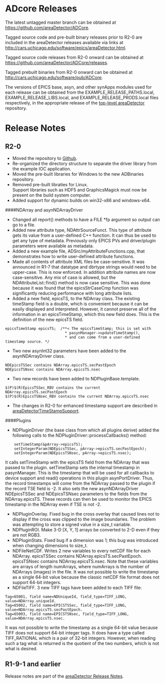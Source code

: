 ADcore Releases
===============

The latest untagged master branch can be obtained at
https://github.com/areaDetector/ADCore.

Tagged source code and pre-built binary releases prior to R2-0 are included
in the areaDetector releases available via links at
http://cars.uchicago.edu/software/epics/areaDetector.html.

Tagged source code releases from R2-0 onward can be obtained at 
https://github.com/areaDetector/ADCore/releases.

Tagged prebuilt binaries from R2-0 onward can be obtained at
http://cars.uchicago.edu/software/pub/ADCore.

The versions of EPICS base, asyn, and other synApps modules used for each release can be obtained from 
the EXAMPLE_RELEASE_PATHS.local, EXAMPLE_RELEASE_LIBS.local, and EXAMPLE_RELEASE_PRODS.local
files respectively, in the appropriate release of the 
[top-level areaDetector](https://github.com/areaDetector/areaDetector) repository.


Release Notes
=============

R2-0
----
* Moved the repository to [Github](https://github.com/areaDetector/ADCore).
* Re-organized the directory structure to separate the driver library from the example IOC application.
* Moved the pre-built libraries for Windows to the new ADBinaries repository.
* Removed pre-built libraties for Linux.  
  Support libraries such as HDF5 and GraphicsMagick must now be present on the build system computer.
* Added support for dynamic builds on win32-x86 and windows-x64. 

####NDArray and asynNDArrayDriver
* Changed all report() methods to have a FILE *fp argument so output can go to a file. 
* Added new attribute type, NDAttrSourceFunct. 
  This type of attribute gets its value from a user-defined C++ function. 
  It can thus be used to get any type of metadata. Previously only EPICS PVs 
  and driver/plugin parameters were available as metadata. 
* Added a new example file, ADSrc/myAttributeFunctions.cpp, that demonstrates 
  how to write user-defined attribute functions. 
* Made all contents of attribute XML files be case-sensitive. It was announced in R1-7 that 
  datatype and dbrtype strings would need to be upper-case. This is now enforced. 
  In addition attribute names are now case-sensitive. 
  Any mix of case is allowed, but the NDAttributeList::find() method is now case sensitive. 
  This was done because it was found that the epicsStrCaseCmp function was significantly 
  reducing performance with long attribute lists. 
* Added a new field, epicsTS, to the NDArray class. The existing timeStamp field is a double,
  which is convenient because it can be easily displayed and interpreted.  However, it cannot
  preserve all of the information in an epicsTimeStamp, which this new field does.
  This is the definition of the new epicsTS field.
```
epicsTimeStamp epicsTS;  /**< The epicsTimeStamp; this is set with
                           * pasynManager->updateTimeStamp(), 
                           * and can come from a user-defined timestamp source. */
```
* Two new asynInt32 parameters have been added to the asynNDArrayDriver class.
```
NDEpicsTSSec contains NDArray.epicsTS.secPastEpoch
NDEpicsTSNsec contains NDArray.epicsTS.nsec
```
* Two new records have been added to NDPluginBase.template.
```
$(P)$(R)EpicsTSSec_RBV contains the current NDArray.epicsTS.secPastEpoch
$(P)$(R)EpicsTSNsec_RBV contains the current NDArray.epicsTS.nsec
```


* The changes in R2-0 for enhanced timestamp support are described in 
[areaDetectorTimeStampSupport](https://cars.uchicago.edu/software/epics/areaDetectorTimeStampSupport.html).

   
####Plugins
* NDPluginDriver (the base class from which all plugins derive) added the following calls
    to the NDPluginDriver::processCallbacks() method:
```
    setTimeStamp(&pArray->epicsTS);
    setIntegerParam(NDEpicsTSSec, pArray->epicsTS.secPastEpoch);
    setIntegerParam(NDEpicsTSNsec, pArray->epicsTS.nsec);
```
  It calls setTimeStamp with the epicsTS field from the NDArray that was passed to the
  plugin. setTimeStamp sets the internal timestamp in pasynManager. This is the timestamp
  that will be used for all callbacks to device support and read() operations in this
  plugin asynPortDriver. Thus, the record timestamps will come from the NDArray passed
  to the plugin if the record TSE field is -2. It also sets the new asynNDArrayDriver
  NDEpicsTSSec and NDEpicsTSNsec parameters to the fields from the NDArray.epicsTS.
  These records can then be used to monitor the EPICS timestamp in the NDArray even
  if TSE is not -2.
* NDPluginOverlay. Fixed bug in the cross overlay that caused lines not to display if the cross was 
  clipped to the image boundaries. The problem was attempting to store a signed value in a size_t variable. 
* NDPluginROI. Make 3-D [X, Y, 1] arrays be converted to 2-D even if they are not RGB3. 
* NDPluginStats. Fixed bug if a dimension was 1; this bug was introduced when changing dimensions to size_t. 
* NDFileNetCDF. Writes 2 new variables to every netCDF file for each NDArray. 
    epicsTSSec contains NDArray.epicsTS.secPastEpoch. 
    epicsTSNsec contains NDArray.epicsTS.nsec. Note that these variables are arrays of length numArrays,
    where numArrays is the number of NDArrays (images) in the file. It was not possible
    to write the timestamp as a single 64-bit value because the classic netCDF file
    format does not support 64-bit integers.
* NDFileTIFF. 3 new TIFF tags have been added to each TIFF file:</p>
```
Tag=65001, field name=NDUniqueId, field_type=TIFF_LONG, value=NDArray.uniqueId.
Tag=65002, field name=EPICSTSSec, field_type=TIFF_LONG, value=NDArray.epicsTS.secPastEpoch.
Tag=65003, field name=EPICSTSNsec, field_type=TIFF_LONG, value=NDArray.epicsTS.nsec.
```
It was not possible to write the timestamp as a single 64-bit value because TIFF
does not support 64-bit integer tags. It does have a type called TIFF_RATIONAL which
is a pair of 32-bit integers. However, when reading such a tag what is returned
is the quotient of the two numbers, which is not what is desired.



R1-9-1 and earlier
------------------
Release notes are part of the
[areaDetector Release Notes](http://cars.uchicago.edu/software/epics/areaDetectorReleaseNotes.html).
